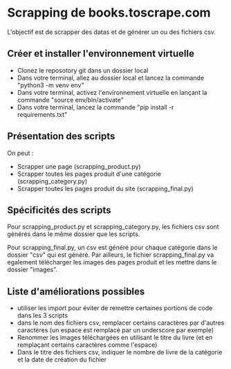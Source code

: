 # Scrapping de books.toscrape.com
L'objectif est de scrapper des datas et de générer un ou des fichiers csv.

## Créer et installer l'environnement virtuelle
- Clonez le reposotory git dans un dossier local
- Dans votre terminal, allez au dossier local et lancez la commande "python3 -m venv env"
- Dans votre terminal, activez l'environnement virtuelle en lançant la commande "source env/bin/activate"
- Dans votre terminal, lancez la commande "pip install -r requirements.txt"

## Présentation des scripts
On peut :
- Scrapper une page (scrapping_product.py)
- Scrapper toutes les pages produit d'une catégorie (scrapping_category.py)
- Scrapper toutes les pages produit du site (scrapping_final.py)

## Spécificités des scripts
Pour scrapping_product.py et scrapping_category.py, les fichiers csv sont générés dans le même dossier que les scripts.

Pour scrapping_final.py, un csv est généré pour chaque catégorie dans le dossier "csv" qui est généré.
Par ailleurs, le fichier scrapping_final.py va egalement télécharger les images des pages produit et les mettre dans le dossier "images".


## Liste d'améliorations possibles
- utiliser les import pour éviter de remettre certaines portions de code dans les 3 scripts
- dans le nom des fichiers csv, remplacer certains caractères par d'autres caractères (un espace est remplacé par un underscore par exemple)
- Renommer les images téléchargées en utilisant le titre du livre (et en remplaçant certains caractères comme l'espace)
- Dans le titre des fichiers csv, indiquer le nombre de livre de la catégorie et la date de création du fichier